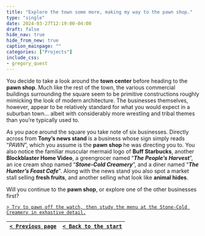```yaml
---
title: "Explore the town some more, making my way to the pawn shop."
type: "single"
date: 2024-03-27T12:19:00-04:00
draft: false
hide_nav: true
hide_from_new: true
caption_mainpage: ""
categories: ["Projects"]
include_css:
- gregory_quest
---
```


You decide to take a look around the **town center** before heading to the **pawn shop**. Much like the rest of the town, the various commercial buildings surrounding the square seem to be primitive constructions roughly mimicking the look of modern architecture. The businesses themselves, however, appear to be relatively standard for what you would expect in a suburban town… albeit with considerably more wrestling and tribal themes than you’re typically used to.

As you pace around the square you take note of six businesses. Directly across from **Tony’s news stand** is a business whose sign simply reads “*PAWN*”, which you assume is the **pawn shop** he was directing you to. You also notice the familiar muscular mermaid logo of **Buff Starbucks**, another **Blockblaster Home Video**, a greengrocer named “***The People’s Harvest***”, an ice cream shop named “***Stone-Cold Creamery***”, and a diner named “***The Hunter’s Feast Cafe***”. Along with the news stand you also spot a market stall selling **fresh fruits**, and another selling what look like **animal hides**.

Will you continue to the **pawn shop**, or explore one of the other businesses first? 

[``> Try to pawn off the watch, then study the menu at the Stone-Cold Creamery in exhastive detail.``](../80)

|[``< Previous page``](../78)|[``< Back to the start``](../)|
|---|---|